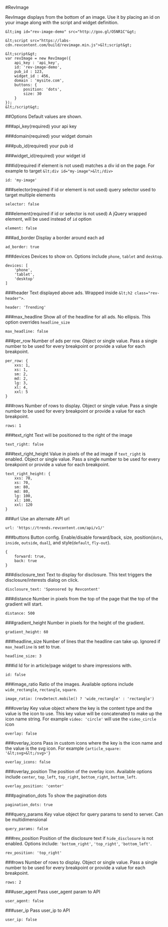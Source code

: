 #RevImage

RevImage displays from the bottom of an image. Use it by placing an id on your image along with the script and widget definition.

```
&lt;img id="rev-image-demo" src="http://goo.gl/O5NR1C"&gt;

&lt;script src="https://labs-cdn.revcontent.com/build/revimage.min.js">&lt;script&gt;

&lt;script&gt;
var revImage = new RevImage({
    api_key : 'api_key',
    id: 'rev-image-demo',
    pub_id : 123,
    widget_id : 456,
    domain : 'mysite.com',
    buttons: {
        position: 'dots',
        size: 30
    }
});
&lt;/script&gt;
```

##Options
Default values are shown.

###api_key(required)
your api key

###domain(required)
your widget domain

###pub_id(required)
your pub id

###widget_id(required)
your widget id

###id(required if element is not used)
matches a div id on the page. For example to target ```&lt;div id="my-image">&lt;/div>```
```
id: 'my-image'
```

###selector(required if id or element is not used)
query selector used to target multiple elements
```
selector: false
```

###element(required if id or selector is not used)
A jQuery wrapped element, will be used instead of ```id``` option
```
element: false
```

###ad_border
Display a border around each ad
```
ad_border: true
```

###devices
Devices to show on. Options include ```phone```, ```tablet``` and ```desktop```.
```
devices: [
    'phone', 
    'tablet', 
    'desktop'
]
```

###header
Text displayed above ads. Wrapped inside ```&lt;h2 class="rev-header">```.
```
header: 'Trending'
```

###max_headline
Show all of the headline for all ads. No ellipsis. This option overrides ```headline_size```
```
max_headline: false
```



###per_row
Number of ads per row. Object or single value. Pass a single number to be used for every breakpoint or provide a value for each breakpoint.
```
per_row: {
    xxs: 1,
    xs: 1,
    sm: 2,
    md: 2,
    lg: 3,
    xl: 4,
    xxl: 5
}
```

###rows
Number of rows to display. Object or single value. Pass a single number to be used for every breakpoint or provide a value for each breakpoint.
```
rows: 1
```

###text_right
Text will be positioned to the right of the image
```
text_right: false
```

###text\_right\_height
Value in pixels of the ad image if ```text_right``` is enabled. Object or single value. Pass a single number to be used for every breakpoint or provide a value for each breakpoint.
```
text_right_height: {
    xxs: 70,
    xs: 70,
    sm: 80,
    md: 80,
    lg: 100,
    xl: 100,
    xxl: 120
}
```


###url
Use an alternate API url
```
url: 'https://trends.revcontent.com/api/v1/'
```

###buttons
Button config. Enable/disable forward/back, size, position(```dots```, ```inside```, ```outside```, ```dual```), and style(```default```, ```fly-out```).
```
{
    forward: true,
    back: true
}
```



###disclosure_text
Text to display for disclosure. This text triggers the disclosure/interests dialog on click.
```
disclosure_text: 'Sponsored by Revcontent'
```

###distance
Number in pixels from the top of the page that the top of the gradient will start.
```
distance: 500
```

###gradient_height
Number in pixels for the height of the gradient.
```
gradient_height: 60
```


###headline_size
Number of lines that the headline can take up. Ignored if ```max_headline``` is set to true.
```
headline_size: 3
```

###id
Id for in article/page widget to share impressions with.
```
id: false
```

###image_ratio
Ratio of the images. Available options include ```wide_rectangle```, ```rectangle```, ```square```.
```
image_ratio: (revDetect.mobile() ? 'wide_rectangle' : 'rectangle')
```

###overlay
Key value object where the key is the content type and the value is the icon to use. This key value will be concatenated to make up the icon name string. For example ```video: 'circle'``` will use the ```video_circle``` icon
```
overlay: false
```

###overlay_icons
Pass in custom icons where the key is the icon name and the value is the svg icon. For example ```{article_square: '&lt;svg>&lt;/svg>'}```
```
overlay_icons: false
```

###overlay_position
The position of the overlay icon. Available options include ```center```, ```top_left```, ```top_right```, ```bottom_right```, ```bottom_left```.
```
overlay_position: 'center'
```

###pagination_dots
To show the pagination dots
```
pagination_dots: true
```

###query_params
Key value object for query params to send to server. Can be multidimensional
```
query_params: false
```

###rev_position
Position of the disclosure text if ```hide_disclosure``` is not enabled. Options include: ```'bottom_right'```, ```'top_right'```, ```'bottom_left'```.
```
rev_position: 'top_right'
```

###rows
Number of rows to display. Object or single value. Pass a single number to be used for every breakpoint or provide a value for each breakpoint.
```
rows: 2
```

###user_agent
Pass user_agent param to API
```
user_agent: false
```

###user_ip
Pass user_ip to API
```
user_ip: false
```